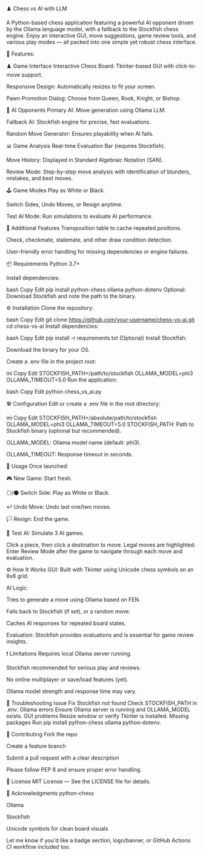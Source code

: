♟️ Chess vs AI with LLM

A Python-based chess application featuring a powerful AI opponent driven by the Ollama language model, with a fallback to the Stockfish chess engine. Enjoy an interactive GUI, move suggestions, game review tools, and various play modes — all packed into one simple yet robust chess interface.

🚀 Features: 

♟️ Game Interface
Interactive Chess Board: Tkinter-based GUI with click-to-move support.

Responsive Design: Automatically resizes to fit your screen.

Pawn Promotion Dialog: Choose from Queen, Rook, Knight, or Bishop.

🧠 AI Opponents
Primary AI: Move generation using Ollama LLM.

Fallback AI: Stockfish engine for precise, fast evaluations.

Random Move Generator: Ensures playability when AI fails.

📊 Game Analysis
Real-time Evaluation Bar (requires Stockfish).

Move History: Displayed in Standard Algebraic Notation (SAN).

Review Mode: Step-by-step move analysis with identification of blunders, mistakes, and best moves.

🕹️ Game Modes
Play as White or Black.

Switch Sides, Undo Moves, or Resign anytime.

Test AI Mode: Run simulations to evaluate AI performance.

🧰 Additional Features
Transposition table to cache repeated positions.

Check, checkmate, stalemate, and other draw condition detection.

User-friendly error handling for missing dependencies or engine failures.

📦 Requirements
Python 3.7+

Install dependencies:

bash
Copy
Edit
pip install python-chess ollama python-dotenv
Optional: Download Stockfish and note the path to the binary.

⚙️ Installation
Clone the repository:

bash
Copy
Edit
git clone https://github.com/your-username/chess-vs-ai.git
cd chess-vs-ai
Install dependencies:

bash
Copy
Edit
pip install -r requirements.txt
(Optional) Install Stockfish:

Download the binary for your OS.

Create a .env file in the project root:

ini
Copy
Edit
STOCKFISH_PATH=/path/to/stockfish
OLLAMA_MODEL=phi3
OLLAMA_TIMEOUT=5.0
Run the application:

bash
Copy
Edit
python chess_vs_ai.py



🛠️ Configuration
Edit or create a .env file in the root directory:

ini
Copy
Edit
STOCKFISH_PATH=/absolute/path/to/stockfish
OLLAMA_MODEL=phi3
OLLAMA_TIMEOUT=5.0
STOCKFISH_PATH: Path to Stockfish binary (optional but recommended).

OLLAMA_MODEL: Ollama model name (default: phi3).

OLLAMA_TIMEOUT: Response timeout in seconds.

🧩 Usage
Once launched:

🎮 New Game: Start fresh.

⚪/⚫ Switch Side: Play as White or Black.

↩️ Undo Move: Undo last one/two moves.

🏳️ Resign: End the game.

🧪 Test AI: Simulate 3 AI games.

Click a piece, then click a destination to move. Legal moves are highlighted. Enter Review Mode after the game to navigate through each move and evaluation.

⚙️ How It Works
GUI: Built with Tkinter using Unicode chess symbols on an 8x8 grid.

AI Logic:

Tries to generate a move using Ollama based on FEN.

Falls back to Stockfish (if set), or a random move.

Caches AI responses for repeated board states.

Evaluation: Stockfish provides evaluations and is essential for game review insights.

❗ Limitations
Requires local Ollama server running.

Stockfish recommended for serious play and reviews.

No online multiplayer or save/load features (yet).

Ollama model strength and response time may vary.

🧩 Troubleshooting
Issue	Fix
Stockfish not found	Check STOCKFISH_PATH in .env.
Ollama errors	Ensure Ollama server is running and OLLAMA_MODEL exists.
GUI problems	Resize window or verify Tkinter is installed.
Missing packages	Run pip install python-chess ollama python-dotenv.

🤝 Contributing
Fork the repo

Create a feature branch

Submit a pull request with a clear description

Please follow PEP 8 and ensure proper error handling.

📄 License
MIT License — See the LICENSE file for details.

🙏 Acknowledgments
python-chess

Ollama

Stockfish

Unicode symbols for clean board visuals

Let me know if you'd like a badge section, logo/banner, or GitHub Actions CI workflow included too.
